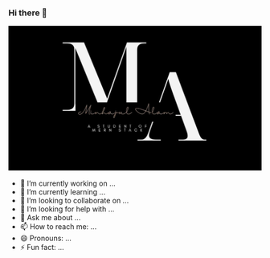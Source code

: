 ### Hi there 👋

![Muhammad Minhajul ALam](https://raw.githubusercontent.com/m-minhajul-alam/m-minhajul-alam/main/assets/banner/minhaul_alam_banner.jpg "Muhammad Minhajul Alam github banner")

- 🔭 I’m currently working on ...
- 🌱 I’m currently learning ...
- 👯 I’m looking to collaborate on ...
- 🤔 I’m looking for help with ...
- 💬 Ask me about ...
- 📫 How to reach me: ...
- 😄 Pronouns: ...
- ⚡ Fun fact: ...
